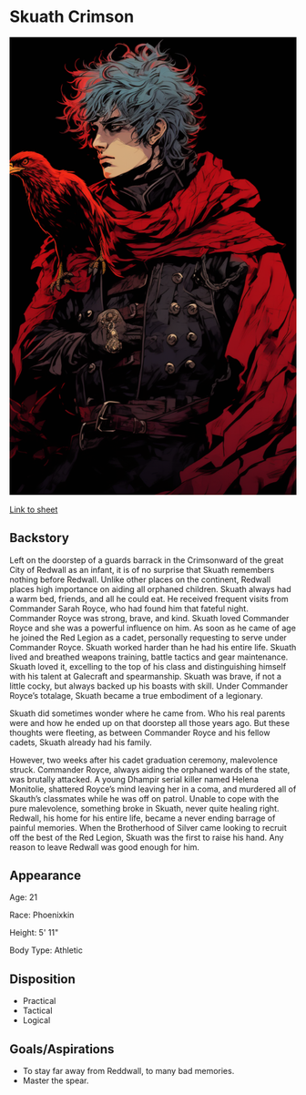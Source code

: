 # Skuath Crimson

![alt_text](SkuathCrimson.png)

[Link to sheet](https://docs.google.com/spreadsheets/d/1Ct7Nm7x8HDvlvn5Y-ZndHPen-ewN8tUUbLRIV3sby64/edit?usp=sharing)


## Backstory

Left on the doorstep of a guards barrack in the Crimsonward of the great City of Redwall as an infant, it is of no surprise that Skuath remembers nothing before Redwall. Unlike other places on the continent, Redwall places high importance on aiding all orphaned children. Skuath always had a warm bed, friends, and all he could eat. He received frequent visits from Commander Sarah Royce, who had found him that fateful night. Commander Royce was strong, brave, and kind. Skuath loved Commander Royce and she was a powerful influence on him. As soon as he came of age he joined the Red Legion as a cadet, personally requesting to serve under Commander Royce. Skuath worked harder than he had his entire life. Skuath lived and breathed weapons training, battle tactics and gear maintenance. Skuath loved it, excelling to the top of his class and distinguishing himself with his talent at Galecraft and spearmanship. Skuath was brave, if not a little cocky, but always backed up his boasts with skill. Under Commander Royce’s totalage, Skuath became a true embodiment of a legionary.

Skuath did sometimes wonder where he came from. Who his real parents were and how he ended up on that doorstep all those years ago. But these thoughts were fleeting, as between Commander Royce and his fellow cadets, Skuath already had his family.

However, two weeks after his cadet graduation ceremony, malevolence struck. Commander Royce, always aiding the orphaned wards of the state, was brutally attacked. A young Dhampir serial killer named Helena Monitolie, shattered Royce’s mind leaving her in a coma, and murdered all of Skauth’s classmates while he was off on patrol. Unable to cope with the pure malevolence, something broke in Skuath, never quite healing right. Redwall, his home for his entire life, became a never ending barrage of painful memories. When the Brotherhood of Silver came looking to recruit off the best of the Red Legion, Skuath was the first to raise his hand. Any reason to leave Redwall was good enough for him.


## Appearance

Age: 21

Race: Phoenixkin

Height: 5' 11"

Body Type: Athletic


## Disposition

- Practical
- Tactical
- Logical


## Goals/Aspirations

- To stay far away from Reddwall, to many bad memories.
- Master the spear.
